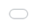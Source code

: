 ```yaml
---
layout: post
title: "'사실 연예계를 떠나고 싶지 않았다'고 전 A핑크 멤버 유경이 8년 만에 솔직한 심정을 털어놓는다."
author: "undefined"
thumbnail: "https://www.allkpop.com/upload/2021/02/content/021711/thumb/1612303885-8.png"
tags: 
---
```



![image](https://www.allkpop.com/upload/2021/02/content/021711/1612303885-8.png)

전 에이핑크 멤버 유경이 최근 8년 전 연예계를 떠나고 싶지 않은 솔직한 심정을 털어놨다.

지난 2월 1일 인기 유튜브 채널 `근황 올림픽`에는 과거 네티즌들이 궁금해하던 개인들을 인터뷰하는 유튜브 채널 `근황 올림픽`에 걸그룹 전 멤버와의 인터뷰 영상이 올라왔다.

인터뷰 도중 유윤은 8년 전 그룹 및 연예계를 떠났음에도 불구하고 그룹에 대한 애정을 나눴다.

![image](https://www.allkpop.com/upload/2021/02/content/021724/1612304676-8.png)

![image](https://www.allkpop.com/upload/2021/02/content/021724/1612304694-8.png)

이날 유경은 "정말 연예계를 미련 없이 떠났느냐"는 질문을 받았다. 그녀는 이렇게 대답했습니다. "저는 누구보다 절박했습니다. 또 연습생도 가장 오래 했다고 말했다.

이어 "저에게는 많은 어려움 끝에 데뷔를 이룰 수 있었습니다. 그래서 저는 아직도 그 진로를 갈망하고 있습니다."

유경은 A핑크를 탈퇴한 뒤 여러 걸그룹에서 자리를 제안받았지만 이들 중 한 명도 합류하지 않기로 결정했다고도 밝혔다. 그는 탈퇴한 뒤 다른 걸그룹에 합류하게 되면 그 그룹이 핫이슈가 돼 다른 걸그룹에 합류하게 됐다고 설명했다. 하지만 다른 그룹으로 다시 데뷔한다면 A핑크에게 영향을 미칠 것 같다고 말했다.

![image](https://www.allkpop.com/upload/2021/02/content/021730/1612305025-8.png)

![image](https://www.allkpop.com/upload/2021/02/content/021730/1612305021-8.png)

![image](https://www.allkpop.com/upload/2021/02/content/021730/1612305030-8.png)

그녀는 "가수라는 꿈이 너무 커서 다시 잘하고 싶었다"며 그룹을 향한 마음을 이어갔다. 하지만 다른 그룹의 일원이 되면 에이핑크에 다시 합류할 수 없을 것 같고, 나중에 그들과 함께 특별한 공연도 할 수 없을 것 같다고 말했다.

마지막으로 유경은 "성공하고 싶은 이유 중 하나는 성공 후 진실한 마음으로 A핑크를 100% 응원하고 응원하고 싶기 때문"이라고 밝혔다. 나도 성공하고 나면 다시 합류하고 싶다고 말했다.


<div class="video_wrapper" style="padding-top: 56.25%;">
    <iframe style="width: 100%; height: 100%; position: absolute; top: 0px; left: 0px;" src="//www.youtube.com/embed/TrobY2kIqEw" frameborder="0" allowfullscreen="" width="100%" height="100%"></iframe>
</div>


그러던 중 유경은 2013년 A핑크가 학업에 전념하고 싶다고 밝히면서 돌연 A핑크를 떠났다. 하지만, 그녀의 아버지는 회사가 방금 유경에게 그녀가 그룹에서 탈퇴당했다고 통보했고 A 핑크를 떠날 수 밖에 없었다고 밝혔다.

A 핑크를 떠난 유윤은 패션 스쿨에 입학하여 패션 업계에서 자신의 커리어에 계속 집중하고 있다.